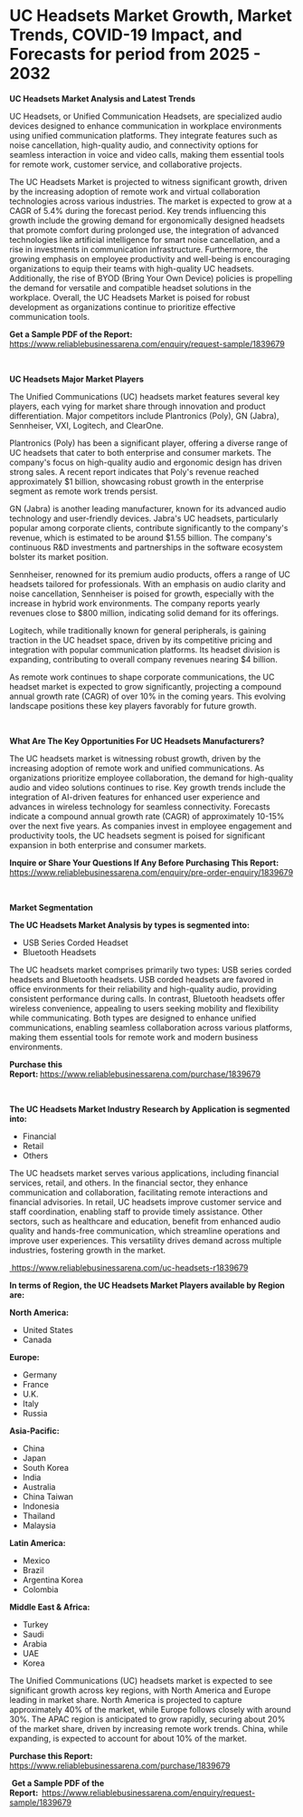 <p><h1>UC Headsets Market Growth, Market Trends, COVID-19 Impact, and Forecasts for period from 2025 - 2032</h1></p><p><strong>UC Headsets Market Analysis and Latest Trends</strong></p>
<p><p>UC Headsets, or Unified Communication Headsets, are specialized audio devices designed to enhance communication in workplace environments using unified communication platforms. They integrate features such as noise cancellation, high-quality audio, and connectivity options for seamless interaction in voice and video calls, making them essential tools for remote work, customer service, and collaborative projects.</p><p>The UC Headsets Market is projected to witness significant growth, driven by the increasing adoption of remote work and virtual collaboration technologies across various industries. The market is expected to grow at a CAGR of 5.4% during the forecast period. Key trends influencing this growth include the growing demand for ergonomically designed headsets that promote comfort during prolonged use, the integration of advanced technologies like artificial intelligence for smart noise cancellation, and a rise in investments in communication infrastructure. Furthermore, the growing emphasis on employee productivity and well-being is encouraging organizations to equip their teams with high-quality UC headsets. Additionally, the rise of BYOD (Bring Your Own Device) policies is propelling the demand for versatile and compatible headset solutions in the workplace. Overall, the UC Headsets Market is poised for robust development as organizations continue to prioritize effective communication tools.</p></p>
<p><strong>Get a Sample PDF of the Report:&nbsp;</strong> <a href="https://www.reliablebusinessarena.com/enquiry/request-sample/1839679?utm_campaign=2636&utm_medium=2&utm_source=Github&utm_content=ia&utm_term=15042025&utm_id=uc-headsets">https://www.reliablebusinessarena.com/enquiry/request-sample/1839679</a></p>
<p>&nbsp;</p>
<p><strong>UC Headsets Major Market Players</strong></p>
<p><p>The Unified Communications (UC) headsets market features several key players, each vying for market share through innovation and product differentiation. Major competitors include Plantronics (Poly), GN (Jabra), Sennheiser, VXI, Logitech, and ClearOne.</p><p>Plantronics (Poly) has been a significant player, offering a diverse range of UC headsets that cater to both enterprise and consumer markets. The company's focus on high-quality audio and ergonomic design has driven strong sales. A recent report indicates that Poly's revenue reached approximately $1 billion, showcasing robust growth in the enterprise segment as remote work trends persist.</p><p>GN (Jabra) is another leading manufacturer, known for its advanced audio technology and user-friendly devices. Jabra's UC headsets, particularly popular among corporate clients, contribute significantly to the company's revenue, which is estimated to be around $1.55 billion. The company's continuous R&D investments and partnerships in the software ecosystem bolster its market position.</p><p>Sennheiser, renowned for its premium audio products, offers a range of UC headsets tailored for professionals. With an emphasis on audio clarity and noise cancellation, Sennheiser is poised for growth, especially with the increase in hybrid work environments. The company reports yearly revenues close to $800 million, indicating solid demand for its offerings.</p><p>Logitech, while traditionally known for general peripherals, is gaining traction in the UC headset space, driven by its competitive pricing and integration with popular communication platforms. Its headset division is expanding, contributing to overall company revenues nearing $4 billion.</p><p>As remote work continues to shape corporate communications, the UC headset market is expected to grow significantly, projecting a compound annual growth rate (CAGR) of over 10% in the coming years. This evolving landscape positions these key players favorably for future growth.</p></p>
<p>&nbsp;</p>
<p><strong>What Are The Key Opportunities For UC Headsets Manufacturers?</strong></p>
<p><p>The UC headsets market is witnessing robust growth, driven by the increasing adoption of remote work and unified communications. As organizations prioritize employee collaboration, the demand for high-quality audio and video solutions continues to rise. Key growth trends include the integration of AI-driven features for enhanced user experience and advances in wireless technology for seamless connectivity. Forecasts indicate a compound annual growth rate (CAGR) of approximately 10-15% over the next five years. As companies invest in employee engagement and productivity tools, the UC headsets segment is poised for significant expansion in both enterprise and consumer markets.</p></p>
<p><strong>Inquire or Share Your Questions If Any Before Purchasing This Report:</strong> <a href="https://www.reliablebusinessarena.com/enquiry/pre-order-enquiry/1839679?utm_campaign=2636&utm_medium=2&utm_source=Github&utm_content=ia&utm_term=15042025&utm_id=uc-headsets">https://www.reliablebusinessarena.com/enquiry/pre-order-enquiry/1839679</a></p>
<p>&nbsp;</p>
<p><strong>Market Segmentation</strong></p>
<p><strong>The UC Headsets Market Analysis by types is segmented into:</strong></p>
<p><ul><li>USB Series Corded Headset</li><li>Bluetooth Headsets</li></ul></p>
<p><p>The UC headsets market comprises primarily two types: USB series corded headsets and Bluetooth headsets. USB corded headsets are favored in office environments for their reliability and high-quality audio, providing consistent performance during calls. In contrast, Bluetooth headsets offer wireless convenience, appealing to users seeking mobility and flexibility while communicating. Both types are designed to enhance unified communications, enabling seamless collaboration across various platforms, making them essential tools for remote work and modern business environments.</p></p>
<p><strong>Purchase this Report:&nbsp;</strong><a href="https://www.reliablebusinessarena.com/purchase/1839679?utm_campaign=2636&utm_medium=2&utm_source=Github&utm_content=ia&utm_term=15042025&utm_id=uc-headsets">https://www.reliablebusinessarena.com/purchase/1839679</a></p>
<p>&nbsp;</p>
<p><strong>The UC Headsets Market Industry Research by Application is segmented into:</strong></p>
<p><ul><li>Financial</li><li>Retail</li><li>Others</li></ul></p>
<p><p>The UC headsets market serves various applications, including financial services, retail, and others. In the financial sector, they enhance communication and collaboration, facilitating remote interactions and financial advisories. In retail, UC headsets improve customer service and staff coordination, enabling staff to provide timely assistance. Other sectors, such as healthcare and education, benefit from enhanced audio quality and hands-free communication, which streamline operations and improve user experiences. This versatility drives demand across multiple industries, fostering growth in the market.</p></p>
<p><a href="https://www.reliablebusinessarena.com/uc-headsets-r1839679?utm_campaign=2636&utm_medium=2&utm_source=Github&utm_content=ia&utm_term=15042025&utm_id=uc-headsets">&nbsp;https://www.reliablebusinessarena.com/uc-headsets-r1839679</a></p>
<p><strong>In terms of Region, the UC Headsets Market Players available by Region are:</strong></p>
<p>
    <p> <strong> North America: </strong>
        <ul>
            <li>United States</li>
            <li>Canada</li>
        </ul>
        </p> 
    <p> <strong> Europe: </strong>
        <ul>
            <li>Germany</li>
            <li>France</li>
            <li>U.K.</li>
            <li>Italy</li>
            <li>Russia</li>
        </ul>
        </p> 
    <p> <strong> Asia-Pacific: </strong>
        <ul>
            <li>China</li>
            <li>Japan</li>
            <li>South Korea</li>
            <li>India</li>
            <li>Australia</li>
            <li>China Taiwan</li>
            <li>Indonesia</li>
            <li>Thailand</li>
            <li>Malaysia</li>
        </ul>
        </p> 
    <p> <strong> Latin America: </strong>
        <ul>
            <li>Mexico</li>
            <li>Brazil</li>
            <li>Argentina Korea</li>
            <li>Colombia</li>
        </ul>
        </p> 
    <p> <strong> Middle East & Africa: </strong>
        <ul>
            <li>Turkey</li>
            <li>Saudi</li>
            <li>Arabia</li>
            <li>UAE</li>
            <li>Korea</li>
        </ul>
    </p>
    </p>
<p><p>The Unified Communications (UC) headsets market is expected to see significant growth across key regions, with North America and Europe leading in market share. North America is projected to capture approximately 40% of the market, while Europe follows closely with around 30%. The APAC region is anticipated to grow rapidly, securing about 20% of the market share, driven by increasing remote work trends. China, while expanding, is expected to account for about 10% of the market.</p></p>
<p><strong>Purchase this Report: </strong><a href="https://www.reliablebusinessarena.com/purchase/1839679?utm_campaign=2636&utm_medium=2&utm_source=Github&utm_content=ia&utm_term=15042025&utm_id=uc-headsets">https://www.reliablebusinessarena.com/purchase/1839679</a></p>
<p>&nbsp;<strong>Get a Sample PDF of the Report:&nbsp;&nbsp;</strong><a href="https://www.reliablebusinessarena.com/enquiry/request-sample/1839679?utm_campaign=2636&utm_medium=2&utm_source=Github&utm_content=ia&utm_term=15042025&utm_id=uc-headsets">https://www.reliablebusinessarena.com/enquiry/request-sample/1839679</a></p>
<p><strong></strong></p>
<p><p></p><p></p><p></p></p>